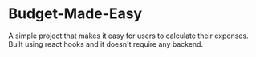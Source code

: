# Budget-Made-Easy

A simple project that makes it easy for users to calculate their expenses. Built using react hooks and it doesn't require any backend.
